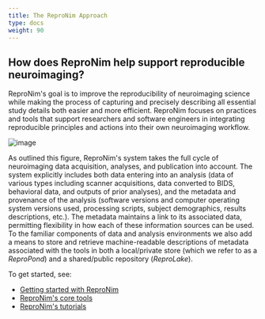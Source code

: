 ```yaml
---
title: The ReproNim Approach
type: docs
weight: 90
---
```


## How does ReproNim help support reproducible neuroimaging?

ReproNim's goal is to improve the reproducibility of neuroimaging science while making the process of capturing and precisely describing all essential study details both easier and more efficient.
ReproNim focuses on practices and tools that support researchers and software engineers in integrating reproducible principles and actions into their own neuroimaging workflow.

![image](/images/reprosystem.png)

As outlined this figure, ReproNim's system takes the full cycle of neuroimaging data acquisition, analyses, and publication into account.
The system explicitly includes both data entering into an analysis (data of various types including scanner acquisitions, data converted to BIDS, behavioral data, and outputs of prior analyses), and the metadata and provenance of the analysis (software versions and computer operating system versions used, processing scripts, subject demographics, results descriptions, etc.).
The metadata maintains a link to its associated data, permitting flexibility in how each of these information sources can be used.
To the familiar components of data and analysis environments we also add a means to store and retrieve machine-readable descriptions of metadata associated with the tools in both a local/private store (which we refer to as a _ReproPond_) and a shared/public repository (_ReproLake_).

To get started, see:

* [Getting started with ReproNim](/resources/getting-started/)
* [ReproNim's core tools](/resources/tools/)
* [ReproNim's tutorials](/resources/tutorials/)
